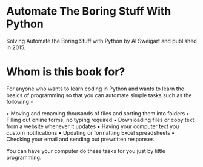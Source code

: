 # Automate The Boring Stuff With Python
Solving Automate the Boring Stuff with Python by Al Sweigart and published in 2015.

# Whom is this book for?
For anyone who wants to learn coding in Python and wants to learn the basics of programming so that you can automate simple tasks such as the following - 

• Moving and renaming thousands of files and sorting them into folders
• Filling out online forms, no typing required
• Downloading files or copy text from a website whenever it updates
• Having your computer text you custom notifications
• Updating or formatting Excel spreadsheets
• Checking your email and sending out prewritten responses

You can have your computer do these tasks for you just by little programming. 
